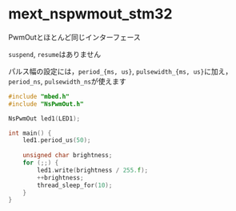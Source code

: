 # mext_nspwmout_stm32

PwmOutとほとんど同じインターフェース

`suspend`, `resume`はありません

パルス幅の設定には，`period_{ms, us}`, `pulsewidth_{ms, us}`に加え，`period_ns`, `pulsewidth_ns`が使えます

```cpp
#include "mbed.h"
#include "NsPwmOut.h"

NsPwmOut led1(LED1);

int main() {
    led1.period_us(50);
    
    unsigned char brightness;
    for (;;) {
        led1.write(brightness / 255.f);
        ++brightness;
        thread_sleep_for(10);
    }
}
```
